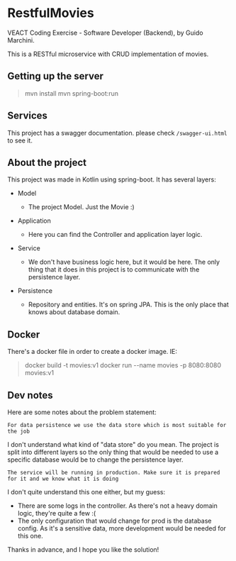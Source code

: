 # RestfulMovies
VEACT Coding Exercise - Software Developer (Backend), by Guido Marchini.

This is a RESTful microservice with CRUD implementation of movies.

## Getting up the server
> mvn install
> mvn spring-boot:run

## Services
This project has a swagger documentation. please check `/swagger-ui.html` to see it.

## About the project
This project was made in Kotlin using spring-boot. It has several layers:
* Model
  * The project Model. Just the Movie :)

* Application
  * Here you can find the Controller and application layer logic.
  
* Service
  * We don't have business logic here, but it would be here. The only thing that it does in this project is to communicate with the persistence layer.
  
* Persistence
  * Repository and entities. It's on spring JPA. This is the only place that knows about database domain.
  
## Docker
There's a docker file in order to create a docker image. IE:
>docker build -t movies:v1
>docker run --name movies -p 8080:8080 movies:v1

## Dev notes
Here are some notes about the problem statement:

`For data persistence we use the data store which is most suitable for the job`

I don't understand what kind of "data store" do you mean. The project is split into different layers so the only thing that would be needed to use a specific database would be to change the persistence layer.

`The service will be running in production. Make sure it is prepared for it and we know what it is doing`

I don't quite understand this one either, but my guess:
* There are some logs in the controller. As there's not a heavy domain logic, they're quite a few :(
* The only configuration that would change for prod is the database config. As it's a sensitive data, more development would be needed for this one.

Thanks in advance, and I hope you like the solution!
